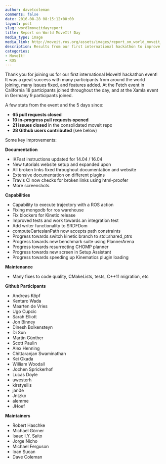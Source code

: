 ```yaml
---
author: davetcoleman
comments: false
date: 2016-08-28 08:15:12+00:00
layout: post
slug: wordlmoveitdayreport
title: Report on World MoveIt! Day
media_type: image
media_link: http://moveit.ros.org/assets/images/report_on_world_moveit_day.jpg
description: Results from our first international hackathon to improve the MoveIt! code base, documentation, and community.
categories:
- MoveIt!
- ROS
---
```


Thank you for joining us for our first international MoveIt! hackathon event! It was a great success with many participants from around the world joining, many issues fixed, and features added. At the Fetch event in California 18 participants joined throughout the day, and at the Xamla event in Germany 9 participants joined.

A few stats from the event and the 5 days since:

- **65 pull requests closed**
- **10 in-progress pull requests opened**
- **21 issues closed** in the consolidated moveit repo
- **28 Github users contributed** (see below)

Some key improvements:

**Documentation**

- IKFast instructions updated for 14.04 / 16.04
- New tutorials website setup and expanded upon
- All broken links fixed throughout documentation and website
- Extensive documentation on different plugins
- Travis CI now checks for broken links using html-proofer
- More screenshots

**Capabilities**

- Capability to execute trajectory with a ROS action
- Fixing mongodb for ros warehouse
- Fix blockers for Kinetic release
- Improved tests and work towards an integration test
- Add writer functionality to SRDFDom
- computeCartesianPath now accepts path constraints
- Progress towards switch kinetic branch to std::shared_ptrs
- Progress towards new benchmark suite using PlannerArena
- Progress towards resurrecting CHOMP planner
- Progress towards new screen in Setup Assistant
- Progress towards speeding up Kinematics plugin loading

**Maintenance**

- Many fixes to code quality, CMakeLists, tests, C++11 migration, etc

**Github Participants**

- Andreas Köpf
- Kentaro Wada
- Maarten de Vries
- Ugo Cupcic
- Sarah Elliott
- Jon Binney
- Dinesh Bolkensteyn
- Di Sun
- Martin Günther
- Scott Paulin
- Alex Henning
- Chittaranjan Swaminathan
- Kei Okada
- William Woodall
- Jochen Sprickerhof
- Lucas Doyle
- uwesterh
- kirstyellis
- jan0e
- Jntzko
- alemme
- JHoef

**Maintainers**

- Robert Haschke
- Michael Görner
- Isaac I.Y. Saito
- Jorge Nicho
- Michael Ferguson
- Ioan Sucan
- Dave Coleman
